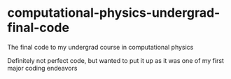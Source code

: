 # computational-physics-undergrad-final-code
The final code to my undergrad course in computational physics

Definitely not perfect code, but wanted to put it up as it was one of my first major coding endeavors
